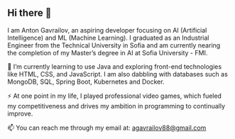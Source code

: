 ## Hi there 👋
I am Anton Gavrailov, an aspiring developer focusing on AI (Artificial Intelligence) and ML (Machine Learning). I graduated as an Industrial Engineer from the Technical University in Sofia and am currently nearing the completion of my Master’s degree in AI at Sofia University - FMI.

🌱 I’m currently learning to use Java and exploring front-end technologies like HTML, CSS, and JavaScript. I am also dabbling with databases such as MongoDB, SQL, Spring Boot, Kubernetes and Docker.

⚡ At one point in my life, I played professional video games, which fueled my competitiveness and drives my ambition in programming to continually improve.

📫 You can reach me through my email at: agavrailov88@gmail.com
<!--
**Gavrailov/Gavrailov** is a ✨ _special_ ✨ repository because its `README.md` (this file) appears on your GitHub profile.

Here are some ideas to get you started:

- 🔭 I’m currently working on ...
- 🌱 I’m currently learning ...
- 👯 I’m looking to collaborate on ...
- 🤔 I’m looking for help with ...
- 💬 Ask me about ...
- 📫 How to reach me: ...
- 😄 Pronouns: ...
- ⚡ Fun fact: ...
-->
